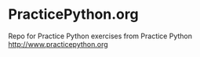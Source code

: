 # PracticePython.org
Repo for Practice Python exercises from Practice Python
http://www.practicepython.org
